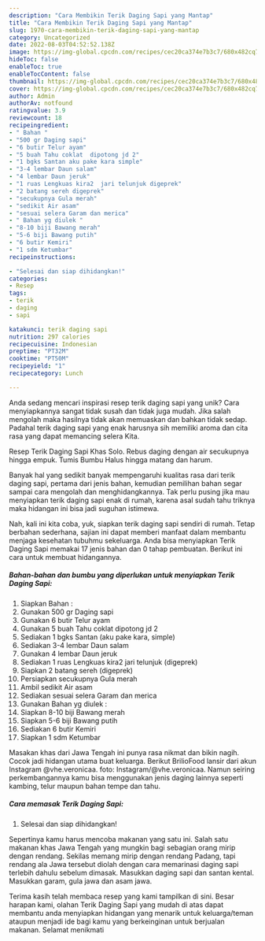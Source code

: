 ```yaml
---
description: "Cara Membikin Terik Daging Sapi yang Mantap"
title: "Cara Membikin Terik Daging Sapi yang Mantap"
slug: 1970-cara-membikin-terik-daging-sapi-yang-mantap
category: Uncategorized
date: 2022-08-03T04:52:52.138Z
image: https://img-global.cpcdn.com/recipes/cec20ca374e7b3c7/680x482cq70/terik-daging-sapi-foto-resep-utama.jpg
hideToc: false
enableToc: true
enableTocContent: false
thumbnail: https://img-global.cpcdn.com/recipes/cec20ca374e7b3c7/680x482cq70/terik-daging-sapi-foto-resep-utama.jpg
cover: https://img-global.cpcdn.com/recipes/cec20ca374e7b3c7/680x482cq70/terik-daging-sapi-foto-resep-utama.jpg
author: Admin
authorAv: notfound
ratingvalue: 3.9
reviewcount: 18
recipeingredient:
- " Bahan "
- "500 gr Daging sapi"
- "6 butir Telur ayam"
- "5 buah Tahu coklat  dipotong jd 2"
- "1 bgks Santan aku pake kara simple"
- "3-4 lembar Daun salam"
- "4 lembar Daun jeruk"
- "1 ruas Lengkuas kira2  jari telunjuk digeprek"
- "2 batang sereh digeprek"
- "secukupnya Gula merah"
- "sedikit Air asam"
- "sesuai selera Garam dan merica"
- " Bahan yg diulek "
- "8-10 biji Bawang merah"
- "5-6 biji Bawang putih"
- "6 butir Kemiri"
- "1 sdm Ketumbar"
recipeinstructions:

- "Selesai dan siap dihidangkan!"
categories:
- Resep
tags:
- terik
- daging
- sapi

katakunci: terik daging sapi 
nutrition: 297 calories
recipecuisine: Indonesian
preptime: "PT32M"
cooktime: "PT50M"
recipeyield: "1"
recipecategory: Lunch

---
```





Anda sedang mencari inspirasi resep terik daging sapi yang unik? Cara menyiapkannya sangat tidak susah dan tidak juga mudah. Jika salah mengolah maka hasilnya tidak akan memuaskan dan bahkan tidak sedap. Padahal terik daging sapi yang enak harusnya sih memiliki aroma dan cita rasa yang dapat memancing selera Kita.





Resep Terik Daging Sapi Khas Solo. Rebus daging dengan air secukupnya hingga empuk. Tumis Bumbu Halus hingga matang dan harum.

Banyak hal yang sedikit banyak mempengaruhi kualitas rasa dari terik daging sapi, pertama dari jenis bahan, kemudian pemilihan bahan segar sampai cara mengolah dan menghidangkannya. Tak perlu pusing jika mau menyiapkan terik daging sapi enak di rumah, karena asal sudah tahu triknya maka hidangan ini bisa jadi suguhan istimewa.






Nah, kali ini kita coba, yuk, siapkan terik daging sapi sendiri di rumah. Tetap berbahan sederhana, sajian ini dapat memberi manfaat dalam membantu menjaga kesehatan tubuhmu sekeluarga. Anda bisa menyiapkan Terik Daging Sapi memakai 17 jenis bahan dan 0 tahap pembuatan. Berikut ini cara untuk membuat hidangannya.

<!--inarticleads1-->

##### Bahan-bahan dan bumbu yang diperlukan untuk menyiapkan Terik Daging Sapi:

1. Siapkan  Bahan :
1. Gunakan 500 gr Daging sapi
1. Gunakan 6 butir Telur ayam
1. Gunakan 5 buah Tahu coklat  dipotong jd 2
1. Sediakan 1 bgks Santan (aku pake kara, simple)
1. Sediakan 3-4 lembar Daun salam
1. Gunakan 4 lembar Daun jeruk
1. Sediakan 1 ruas Lengkuas kira2  jari telunjuk (digeprek)
1. Siapkan 2 batang sereh (digeprek)
1. Persiapkan secukupnya Gula merah
1. Ambil sedikit Air asam
1. Sediakan sesuai selera Garam dan merica
1. Gunakan  Bahan yg diulek :
1. Siapkan 8-10 biji Bawang merah
1. Siapkan 5-6 biji Bawang putih
1. Sediakan 6 butir Kemiri
1. Siapkan 1 sdm Ketumbar


Masakan khas dari Jawa Tengah ini punya rasa nikmat dan bikin nagih. Cocok jadi hidangan utama buat keluarga. Berikut BrilioFood lansir dari akun Instagram @vhe.veronicaa. foto: Instagram/@vhe.veronicaa. Namun seiring perkembangannya kamu bisa menggunakan jenis daging lainnya seperti kambing, telur maupun bahan tempe dan tahu. 

<!--inarticleads2-->

##### Cara memasak Terik Daging Sapi:


1. Selesai dan siap dihidangkan!

Sepertinya kamu harus mencoba makanan yang satu ini. Salah satu makanan khas Jawa Tengah yang mungkin bagi sebagian orang mirip dengan rendang. Sekilas memang mirip dengan rendang Padang, tapi rendang ala Jawa tersebut diolah dengan cara memarinasi daging sapi terlebih dahulu sebelum dimasak. Masukkan daging sapi dan santan kental. Masukkan garam, gula jawa dan asam jawa. 

Terima kasih telah membaca resep yang kami tampilkan di sini. Besar harapan kami, olahan Terik Daging Sapi yang mudah di atas dapat membantu anda menyiapkan hidangan yang menarik untuk keluarga/teman ataupun menjadi ide bagi kamu yang berkeinginan untuk berjualan makanan. Selamat menikmati

